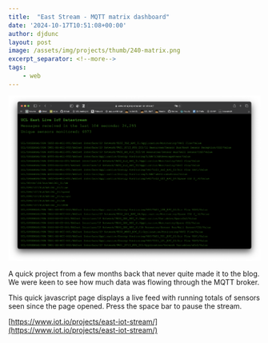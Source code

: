 ```yaml
---
title:  "East Stream - MQTT matrix dashboard"
date: '2024-10-17T10:51:08+00:00'
author: djdunc
layout: post
image: /assets/img/projects/thumb/240-matrix.png
excerpt_separator: <!--more-->
tags:
    - web 
---
```


[![East stream screenshot](/assets/img/East-stream.png)](https://www.iot.io/projects/east-iot-stream/)

A quick project from a few months back that never quite made it to the blog. We were keen to see how much data was flowing through the MQTT broker. 

<!--more-->

This quick javascript page displays a live feed with running totals of sensors seen since the page opened. Press the space bar to pause the stream.

[https://www.iot.io/projects/east-iot-stream/](https://www.iot.io/projects/east-iot-stream/)